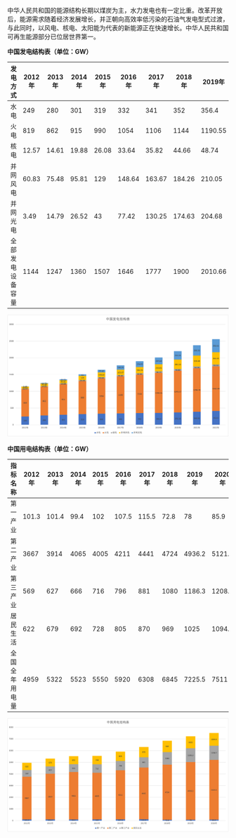 中华人民共和国的能源结构长期以煤炭为主，水力发电也有一定比重。改革开放后，能源需求随着经济发展增长，并正朝向高效率低污染的石油气发电型式过渡，与此同时，以风电、核电、太阳能为代表的新能源正在快速增长。中华人民共和国可再生能源部分已位居世界第一。

**中国发电结构表（单位：GW）**

| 发电方式     | 2012年 | 2013年 | 2014年 | 2015年 | 2016年  | 2017年  | 2018年  | 2019年   | 2020年   |
|----------|-------|-------|-------|-------|--------|--------|--------|---------|---------|
| 水电       | 249   | 280   | 301   | 319   | 332    | 341    | 352    | 356.4   | 370.16  |
| 火电       | 819   | 862   | 915   | 990   | 1054   | 1106   | 1144   | 1190.55 | 1245.17 |
| 核电       | 12.57 | 14.61 | 19.88 | 26.08 | 33.64  | 35.82  | 44.66  | 48.74   | 49.89   |
| 并网风电     | 60.83 | 75.48 | 95.81 | 129   | 148.64 | 163.67 | 184.26 | 210.05  | 281.53  |
| 并网光电     | 3.49  | 14.79 | 26.52 | 43    | 77.42  | 130.25 | 174.63 | 204.68  | 253.43  |
| 全部发电设备容量 | 1144  | 1247  | 1360  | 1507  | 1646   | 1777   | 1900   | 2010.66 | 2200.58 |

![](assets/中国电力结构/中国发电结构图表.png)

**中国用电结构表（单位：GW）**

| 指标名称    | 2012年 | 2013年 | 2014年 | 2015年 | 2016年 | 2017年 | 2018年 | 2019年  | 2020年   |
|---------|-------|-------|-------|-------|-------|-------|-------|--------|---------|
| 第一产业    | 101.3 | 101.4 | 99.4  | 102   | 107.5 | 115.5 | 72.8  | 78     | 85.9    |
| 第二产业    | 3667  | 3914  | 4065  | 4005  | 4211  | 4441  | 4724  | 4936.2 | 5121.5  |
| 第三产业    | 569   | 627   | 666   | 716   | 796   | 881   | 1080  | 1186.3 | 1208.7  |
| 居民生活    | 622   | 679   | 692   | 728   | 805   | 870   | 969   | 1025   | 1094.9  |
| 全国全年用电量 | 4959  | 5322  | 5523  | 5550  | 5920  | 6308  | 6845  | 7225.5 | 7511    |

![](assets/中国电力结构/中国用电结构图表.png)
